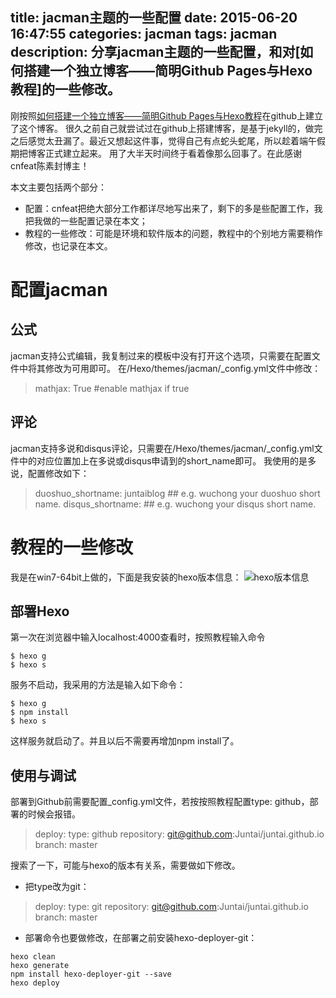 title: jacman主题的一些配置
date: 2015-06-20 16:47:55
categories: jacman
tags: jacman
description: 分享jacman主题的一些配置，和对[如何搭建一个独立博客——简明Github Pages与Hexo教程]的一些修改。
---
刚按照[如何搭建一个独立博客——简明Github Pages与Hexo教程](http://cnfeat.com/2014/05/10/2014-05-11-how-to-build-a-blog/)在github上建立了这个博客。
很久之前自己就尝试过在github上搭建博客，是基于jekyll的，做完之后感觉太丑漏了。最近又想起这件事，觉得自己有点蛇头蛇尾，所以趁着端午假期把博客正式建立起来。
用了大半天时间终于看着像那么回事了。在此感谢cnfeat陈素封博主！

本文主要包括两个部分：
* 配置：cnfeat把绝大部分工作都详尽地写出来了，剩下的多是些配置工作，我把我做的一些配置记录在本文；
* 教程的一些修改：可能是环境和软件版本的问题，教程中的个别地方需要稍作修改，也记录在本文。

# 配置jacman
## 公式
jacman支持公式编辑，我复制过来的模板中没有打开这个选项，只需要在配置文件中将其修改为可用即可。
在/Hexo/themes/jacman/_config.yml文件中修改：
> mathjax: True       #enable mathjax if true

## 评论
jacman支持多说和disqus评论，只需要在/Hexo/themes/jacman/_config.yml文件中的对应位置加上在多说或disqus申请到的short_name即可。
我使用的是多说，配置修改如下：
> duoshuo_shortname: juntaiblog   ## e.g. wuchong   your duoshuo short name.
> disqus_shortname:     ## e.g. wuchong   your disqus short name.

# 教程的一些修改
我是在win7-64bit上做的，下面是我安装的hexo版本信息：
![hexo版本信息](/images/hexo-version.png)

## 部署Hexo
第一次在浏览器中输入localhost:4000查看时，按照教程输入命令
``` blash
$ hexo g
$ hexo s
```
服务不启动，我采用的方法是输入如下命令：
``` blash
$ hexo g
$ npm install
$ hexo s
```
这样服务就启动了。并且以后不需要再增加npm install了。

## 使用与调试
部署到Github前需要配置_config.yml文件，若按按照教程配置type: github，部署的时候会报错。
> deploy:
> type: github
> repository: git@github.com:Juntai/juntai.github.io
> branch: master

搜索了一下，可能与hexo的版本有关系，需要做如下修改。
* 把type改为git：
> deploy:
> type: git
> repository: git@github.com:Juntai/juntai.github.io
> branch: master

* 部署命令也要做修改，在部署之前安装hexo-deployer-git：
``` blass
hexo clean
hexo generate
npm install hexo-deployer-git --save
hexo deploy
```